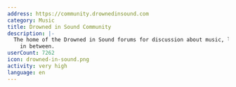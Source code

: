 ```yaml
---
address: https://community.drownedinsound.com
category: Music
title: Drowned in Sound Community
description: |-
  The home of the Drowned in Sound forums for discussion about music, life and everything
    in between.
userCount: 7262
icon: drowned-in-sound.png
activity: very high
language: en
---
```


